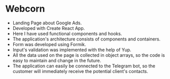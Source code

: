 # Webcorn
- Landing Page about Google Ads.
- Developed with Create React App.
- Here I have used functional components and hooks.  
- The application's architecture consists of components and containers.
- Form was developed using Formik.
- Input's validation was implemented with the help of Yup.
- All the data used on the page is collected in object arrays, so the code is easy to maintain and change in the future.  
- The application can easily be connected to the Telegram bot, so the customer will immediately receive the potential client's contacts.
